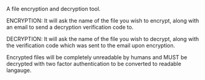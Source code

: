 A file encryption and decryption tool.

ENCRYPTION: It will ask the name of the file you wish to encrypt, along with an email to send a decryption verification code to.

DECRYPTION: It will ask the name of the file you wish to decrypt, along with the verification code which was sent to the email upon encryption.

Encrypted files will be completely unreadable by humans and MUST be decrypted with two factor authentication to be converted to readable langauge.
